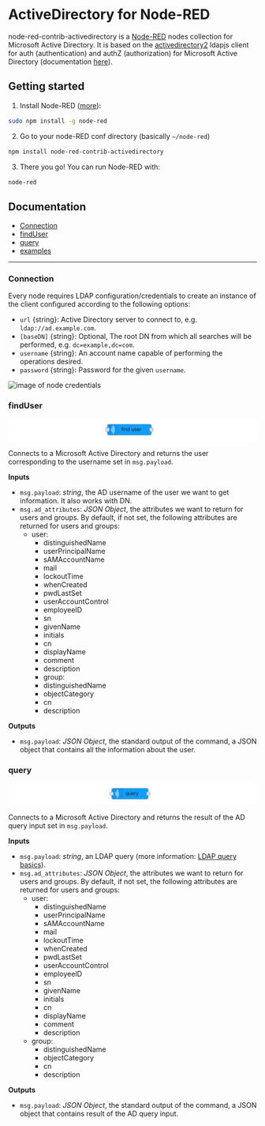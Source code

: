 ActiveDirectory for Node-RED
=========

node-red-contrib-activedirectory is a [Node-RED](https://nodered.org/) nodes collection for Microsoft Active Directory. It is based on the [activedirectory2](https://www.npmjs.com/package/activedirectory2) ldapjs client for auth (authentication) and authZ (authorization) for Microsoft Active Directory (documentation [here](https://www.npmjs.com/package/activedirectory2)).

Getting started
--------------

1. Install Node-RED ([more](https://nodered.org/docs/getting-started/installation)):
```sh
sudo npm install -g node-red
```
2. Go to your node-RED conf directory (basically `~/node-red`)
```sh
npm install node-red-contrib-activedirectory
```
3. There you go! You can run Node-RED with:
```sh
node-red
```

Documentation
--------------
+ [Connection](#connection)
+ [findUser](#finduser)
+ [query](#query)
+ [examples](https://github.com/NoeSamaille/node-red-contrib-activedirectory/wiki/Examples)

---------------------------------------

<a id="connection"></a>
### Connection

Every node requires LDAP configuration/credentials to create an instance of the client configured according to the following options:
+ `url` {string}: Active Directory server to connect to, e.g. `ldap://ad.example.com`.
+ `[baseDN]` {string}: Optional, The root DN from which all searches will be performed, e.g. `dc=example,dc=com`.
+ `username` {string}: An account name capable of performing the operations desired.
+ `password` {string}: Password for the given `username`.

![image of node credentials](https://github.com/NoeSamaille/node-red-contrib-activedirectory/blob/master/images/node_credentials.png)

<a id="finduser"></a>
### findUser

![image of node finduser](https://github.com/NoeSamaille/node-red-contrib-activedirectory/blob/master/images/node_finduser.png)

Connects to a Microsoft Active Directory and returns the user corresponding to the username set in `msg.payload`.

__Inputs__

+ `msg.payload`: _string_, the AD username of the user we want to get information. It also works with DN.
+ `msg.ad_attributes`: _JSON Object_, the attributes we want to return for users and groups. By default, if not set, the following attributes are returned for users and groups:
  + user: 
    + distinguishedName
    + userPrincipalName
    + sAMAccountName
    + mail
    + lockoutTime
    + whenCreated
    + pwdLastSet
    + userAccountControl
    + employeeID
    + sn
    + givenName
    + initials
    + cn
    + displayName
    + comment
    + description
    + group:
    + distinguishedName
    + objectCategory
    + cn
    + description

__Outputs__

+ `msg.payload`: _JSON Object_, the standard output of the command, a JSON object that contains all the information about the user.

<a id="query"></a>
### query

![image of node query](https://github.com/NoeSamaille/node-red-contrib-activedirectory/blob/master/images/node_query.png)

Connects to a Microsoft Active Directory and returns the result of the AD query input set in `msg.payload`.

__Inputs__
+ `msg.payload`: _string_, an LDAP query (more information: [LDAP query basics](https://technet.microsoft.com/en-us/library/aa996205(v=exchg.65).aspx)).
+ `msg.ad_attributes`: _JSON Object_, the attributes we want to return for users and groups. By default, if not set, the following attributes are returned for users and groups:
  + user: 
    + distinguishedName
    + userPrincipalName
    + sAMAccountName
    + mail
    + lockoutTime
    + whenCreated
    + pwdLastSet
    + userAccountControl
    + employeeID
    + sn
    + givenName
    + initials
    + cn
    + displayName
    + comment
    + description
  + group:
    + distinguishedName
    + objectCategory
    + cn
    + description

__Outputs__

+ `msg.payload`: _JSON Object_, the standard output of the command, a JSON object that contains result of the AD query input.